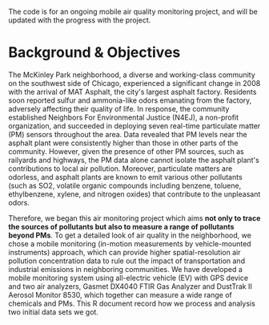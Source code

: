 The code is for an ongoing mobile air quality monitoring project, and will be updated with the progress with the project.

#  Background & Objectives

The McKinley Park neighborhood, a diverse and working-class community on the southwest side of Chicago, experienced a significant change in 2008 with the arrival of MAT Asphalt, the city's largest asphalt factory. Residents soon reported sulfur and ammonia-like odors emanating from the factory, adversely affecting their quality of life. In response, the community established Neighbors For Environmental Justice (N4EJ), a non-profit organization, and succeeded in deploying seven real-time particulate matter (PM) sensors throughout the area. Data revealed that PM levels near the asphalt plant were consistently higher than those in other parts of the community. However, given the presence of other PM sources, such as railyards and highways, the PM data alone cannot isolate the asphalt plant's contributions to local air pollution. Moreover, particulate matters are odorless, and asphalt plants are known to emit various other pollutants (such as SO2, volatile organic compounds including benzene, toluene, ethylbenzene, xylene, and nitrogen oxides) that contribute to the unpleasant odors. 

Therefore, we began this air monitoring project which aims **not only to trace the sources of pollutants but also to measure a range of pollutants beyond PMs**. To get a detailed look of air quality in the neighborhood, we chose a mobile monitoring (in-motion measurements by vehicle-mounted instruments) approach, which can provide higher spatial-resolution air pollution concentration data to rule out the impact of transportation and industrial emissions in neighboring communities. We have developed a mobile monitoring system using all-electric vehicle (EV) with GPS device and two air analyzers, Gasmet DX4040 FTIR Gas Analyzer and DustTrak II Aerosol Monitor 8530, which together can measure a wide range of chemicals and PMs. This R document record how we process and analysis two initial data sets we got.

